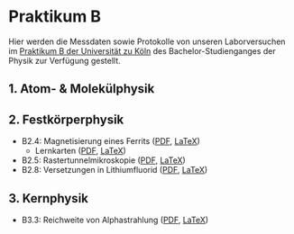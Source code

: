 # Praktikum B
Hier werden die Messdaten sowie Protokolle von unseren Laborversuchen im [Praktikum B der Universität zu Köln](https://physik.uni-koeln.de/index.php?id=617) des Bachelor-Studienganges der Physik zur Verfügung gestellt.

## 1. Atom- & Molekülphysik
## 2. Festkörperphysik
* B2.4: Magnetisierung eines Ferrits ([PDF](./B2.4/B2.4.pdf), [LaTeX](./B2.4/B2.4.tex))
	* Lernkarten ([PDF](./B2.4/B2.4_Lernkarten.pdf), [LaTeX](./B2.4/B2.4_Lernkarten.tex))
* B2.5: Rastertunnelmikroskopie ([PDF](./B2.5/B2.5.pdf), [LaTeX](./B2.5/B2.5.tex))
* B2.8: Versetzungen in Lithiumfluorid ([PDF](./B2.8/B2.8.pdf), [LaTeX](./B2.8/B2.8.tex))

## 3. Kernphysik
* B3.3: Reichweite von Alphastrahlung ([PDF](./B3.3/B3.3.pdf), [LaTeX](./B3.3/B3.3.tex))
